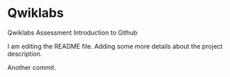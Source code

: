 # Qwiklabs
Qwiklabs Assessment Introduction to Github

I am editing the README file. Adding some more details about the project description.

Another commit.

